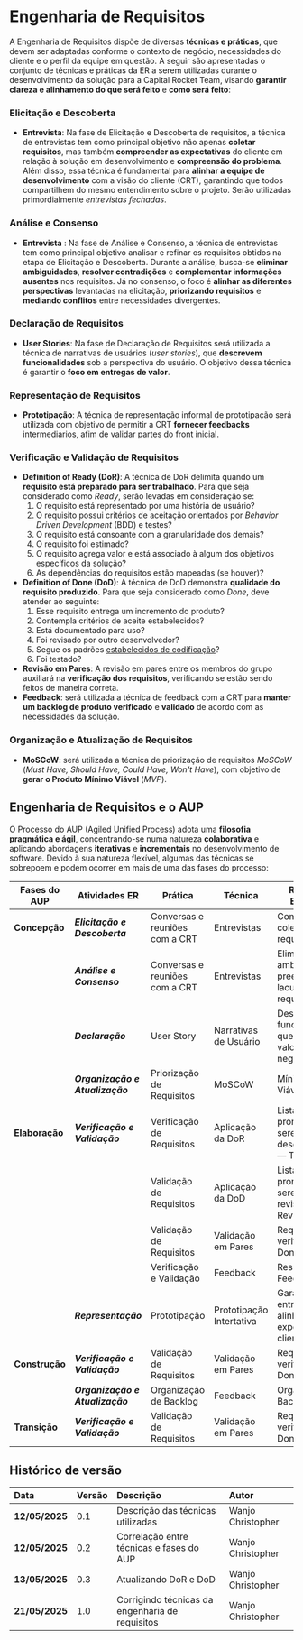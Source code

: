 # Engenharia de Requisitos

A Engenharia de Requisitos dispõe de diversas **técnicas e práticas**, que devem ser adaptadas conforme o contexto de negócio, necessidades do cliente e o perfil da equipe em questão. A seguir são apresentadas o conjunto de técnicas e práticas da ER a serem utilizadas durante o desenvolvimento da solução para a Capital Rocket Team, visando **garantir clareza e alinhamento do que será feito** e **como será feito**:


### Elicitação e Descoberta

- **Entrevista**: Na fase de Elicitação e Descoberta de requisitos, a técnica de entrevistas tem como principal objetivo não apenas **coletar requisitos**, mas também **compreender as expectativas** do cliente em relação à solução em desenvolvimento e **compreensão do problema**. Além disso, essa técnica é fundamental para **alinhar a equipe de desenvolvimento** com a visão do cliente (CRT), garantindo que todos compartilhem do mesmo entendimento sobre o projeto. Serão utilizadas primordialmente *entrevistas fechadas*.

### Análise e Consenso

- **Entrevista** : Na fase de Análise e Consenso, a técnica de entrevistas tem como principal objetivo analisar e refinar os requisitos obtidos na etapa de Elicitação e Descoberta. Durante a análise, busca-se **eliminar ambiguidades**, **resolver contradições** e **complementar informações ausentes** nos requisitos. Já no consenso, o foco é **alinhar as diferentes perspectivas** levantadas na elicitação, **priorizando requisitos** e **mediando conflitos** entre necessidades divergentes.

### Declaração de Requisitos

- **User Stories**: Na fase de Declaração de Requisitos será utilizada a técnica de narrativas de usuários (*user stories*), que **descrevem funcionalidades** sob a perspectiva do usuário. O objetivo dessa técnica é garantir o **foco em entregas de valor**.

### Representação de Requisitos

- **Prototipação**: A técnica de representação informal de prototipação será utilizada com objetivo de permitir a CRT **fornecer feedbacks** intermediarios, afim de validar partes do front inicial.

### Verificação e Validação de Requisitos

- **Definition of Ready (DoR)**: A técnica de DoR delimita quando um **requisito está preparado para ser trabalhado**. Para que seja considerado como *Ready*, serão levadas em consideração se:
    1. O requisito está representado por uma história de usuário?
    1. O requisito possui critérios de aceitação orientados por *Behavior Driven Development* (BDD) e testes?
    1. O requisito está consoante com a granularidade dos demais?
    1. O requisito foi estimado?
    1. O requisito agrega valor e está associado à algum dos objetivos específicos da solução?
    1. As dependências do requisitos estão mapeadas (se houver)?
- **Definition of Done (DoD)**: A técnica de DoD demonstra **qualidade do requisito produzido**. Para que seja considerado como *Done*, deve atender ao seguinte:
    1. Esse requisito entrega um incremento do produto?
    1. Contempla critérios de aceite estabelecidos?
    1. Está documentado para uso?
    1. Foi revisado por outro desenvolvedor?
    1. Segue os padrões [estabelecidos de codificação](..\contribuicao)?
    1. Foi testado?
- **Revisão em Pares**: A revisão em pares entre os membros do grupo auxiliará na **verificação dos requisitos**, verificando se estão sendo feitos de maneira correta.
- **Feedback**: será utilizada a técnica de feedback com a CRT para **manter um backlog de produto verificado** e **validado** de acordo com as necessidades da solução.

### Organização e Atualização de Requisitos    
- **MoSCoW**: será utilizada a técnica de priorização de requisitos *MoSCoW* (*Must Have, Should Have, Could Have, Won't Have*), com objetivo de **gerar o Produto Mínimo Viável** (*MVP*).

## Engenharia de Requisitos e o AUP

O Processo do AUP (Agiled Unified Process) adota uma **filosofia pragmática e ágil**, concentrando-se numa natureza **colaborativa** e aplicando abordagens **iterativas** e **incrementais** no desenvolvimento de software. Devido à sua natureza flexível, algumas das técnicas se sobrepoem e podem ocorrer em mais de uma das fases do processo:


|**Fases do AUP** |**Atividades ER** |**Prática** |**Técnica** |**Resultado Esperado** |
| - | - | - | - | - |
|**Concepção** |***Elicitação e Descoberta*** |Conversas e reuniões com a CRT |Entrevistas |Compreender e coletar requisitos |
||***Análise e Consenso*** |Conversas e reuniões com a CRT |Entrevistas |Eliminar ambiguidades e preencher lacunas nos requisitos |
||***Declaração*** | User Story | Narrativas de Usuário |Descrição das funcionalidades que entregam valor de negócio |
||***Organização e Atualização*** |Priorização de Requisitos |MoSCoW |Mínimo Produto Viável (MVP) |
|**Elaboração** |***Verificação e Validação*** |Verificação de Requisitos|Aplicação da DoR| Lista de US prontas para serem desenvolvidas — Todo |
| || Validação de Requisitos | Aplicação da DoD |Lista de US prontas pasra serem revisadas — Review |
||| Validação de Requisitos | Validação em Pares | Requisitos verificados: Done |
||| Verificação e Validação |Feedback | Resultados do Feedback |
||***Representação*** |Prototipação |Prototipação Intertativa |Garantir entrega alinhada às expectativas do cliente |
|**Construção**| ***Verificação e Validação*** | Validação de Requisitos | Validação em Pares |Requisitos verificados: Done |
||***Organização e Atualização***| Organização de Backlog |Feedback |Organização de Backlog |
|**Transição** | ***Verificação e Validação*** | Validação de Requisitos | Validação em Pares |Requisitos verificados: Done |

## Histórico de versão 
|**Data**|**Versão** |**Descrição** |**Autor**|
| :- | :- | :- | :- |
| **12/05/2025** | 0.1 | Descrição das técnicas utilizadas | Wanjo Christopher |
| **12/05/2025** | 0.2 | Correlação entre técnicas e fases do AUP | Wanjo Christopher|
| **13/05/2025** | 0.3 | Atualizando DoR e DoD | Wanjo Christopher|
| **21/05/2025** | 1.0 | Corrigindo técnicas da engenharia de requisitos | Wanjo Christopher|
